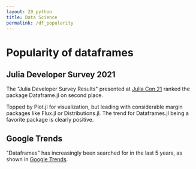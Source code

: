 ```yaml
---
layout: 20_python
title: Data Science
permalink: /df_popularity
---
```


# Popularity of dataframes

## Julia Developer Survey 2021

The "Julia Developer Survey Results" presented at [Julia Con 21](https://live.juliacon.org/talk/WDFZWG) ranked the package Dataframe.jl on second place.

Topped by Plot.jl for visualization, but leading with considerable margin packages like Flux.jl or Distributions.jl. The trend for Dataframes.jl being a favorite package is clearly positive.


## Google Trends

"Dataframes" has increasingly been searched for in the last 5 years, as shown in [Google Trends](https://trends.google.de/trends/explore?date=today%205-y&q=Dataframes).











